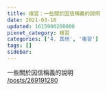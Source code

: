 ```yaml
---
title: 複習：一些關於因信稱義的說明
date: 2021-03-16
updated: 1615900260000
pixnet_category: 複習
categories: ['4. 其他', '複習']
tags: []
sidebar: 
---
```


<p>一些關於因信稱義的說明<br/>
<a href="/posts/269191280" target="_blank">/posts/269191280</a></p>
<p> </p>
